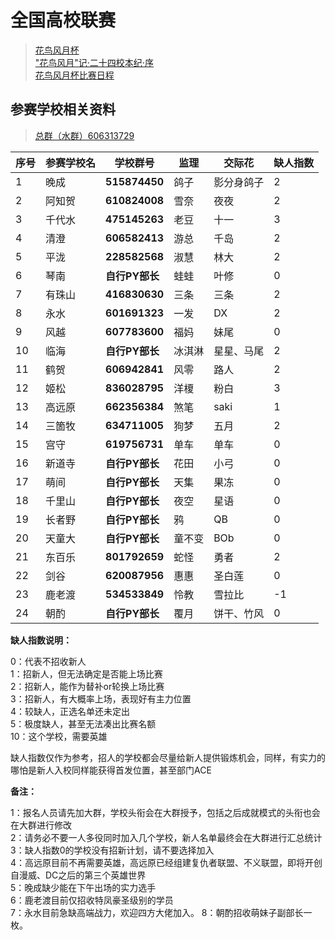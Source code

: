 全国高校联赛
=============
> [花鸟风月杯](hnfy.md)  
> ["花鸟风月"记·二十四校本纪·序](bj.md)  
> [花鸟风月杯比赛日程](day.md)

## 参赛学校相关资料 
> [总群（水群）606313729](https://jq.qq.com/?_wv=1027&k=5AtCCIw)

 序号 | 参赛学校名 | 学校群号 | 监理  | 交际花      | 缺人指数 
 ---|---------|---------------|-----|----------|----- 
 1  | 晚成    | **515874450** | 鸽子  | 影分身鸽子 | 2    
 2  | 阿知贺  | **610824008** | 雪奈  | 夜夜      | 2    
 3  | 千代水  | **475145263** | 老豆  | 十一       | 3    
 4  | 清澄    | **606582413** | 游总  | 千岛       | 2    
 5  | 平泷    | **228582568** | 淑慧  | 林大       | 2   
 6  | 琴南    | **自行PY部长** | 蛙蛙  | 叶修       | 0    
 7  | 有珠山  | **416830630** | 三条  | 三条       | 2    
 8  | 永水    | **601691323** | 一发  | DX       | 2    
 9  | 风越    | **607783600** | 福妈  | 妹尾       | 0    
 10 | 临海    | **自行PY部长** | 冰淇淋 | 星星、马尾    | 2    
 11 | 鹤贺    | **606942841** | 风零  | 路人       | 2    
 12 | 姬松    | **836028795** | 洋榎  | 粉白       | 3    
 13 | 高远原  | **662356384** | 煞笔  | saki     | 1   
 14 | 三箇牧  | **634711005** | 狗梦  | 五月       | 2    
 15 | 宫守    | **619756731** | 单车  | 单车       | 0    
 16 | 新道寺  | **自行PY部长** | 花田  | 小弓       | 0    
 17 | 萌间  | **自行PY部长**  | 天集  | 果冻       | 0    
 18 | 千里山  | **自行PY部长**  | 夜空  | 星语       | 0    
 19 | 长者野  | **自行PY部长**  | 鸦   | QB      | 0    
 20 | 天童大  | **自行PY部长**  | 童不变  | BOb       | 0    
 21 | 东百乐  | **801792659** | 蛇怪  | 勇者       | 2    
 22 | 剑谷    | **620087956** | 惠惠  | 圣白莲      | 0    
 23 | 鹿老渡  | **534533849** | 怜教  | 雪拉比      | -1    
 24 | 朝酌    | **自行PY部长** | 覆月  | 饼干、竹风    | 0   

**缺人指数说明：**

0：代表不招收新人  
1：招新人，但无法确定是否能上场比赛  
2：招新人，能作为替补or轮换上场比赛  
3：招新人，有大概率上场，表现好有主力位置  
4：较缺人，正选名单还未定出  
5：极度缺人，甚至无法凑出比赛名额  
10：这个学校，需要英雄

缺人指数仅作为参考，招人的学校都会尽量给新人提供锻炼机会，同样，有实力的哪怕是新人入校同样能获得首发位置，甚至部门ACE

**备注：**

1：报名人员请先加大群，学校头衔会在大群授予，包括之后成就模式的头衔也会在大群进行修改  
2：请务必不要一人多役同时加入几个学校，新人名单最终会在大群进行汇总统计  
3：缺人指数0的学校没有招新计划，请不要选择加入  
4：高远原目前不再需要英雄，高远原已经组建复仇者联盟、不义联盟，即将开创自漫威、DC之后的第三个英雄世界  
5：晚成缺少能在下午出场的实力选手   
6：鹿老渡目前仅招收特凤豪圣级别的学员  
7：永水目前急缺高端战力，欢迎四方大佬加入。
8：朝酌招收萌妹子副部长一枚。

